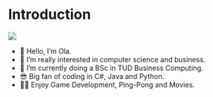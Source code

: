 # Introduction
![](https://github.com/OHA20/https://media3.giphy.com/media/26tn33aiTi1jkl6H6/200w.webp?cid=ecf05e47v84ql1sy0ezo35xvhratalna8dayeqz7zqvz1pt1&ep=v1_gifs_search&rid=200w.webp&ct=g)
- 👋 Hello, I’m Ola.
- 👀 I’m really interested in computer science and business.
- 🌱 I’m currently doing a BSc in TUD Business Computing.
- 😎 Big fan of coding in C#, Java and Python.
- 🐱‍🏍 Enjoy Game Development, Ping-Pong and Movies.
